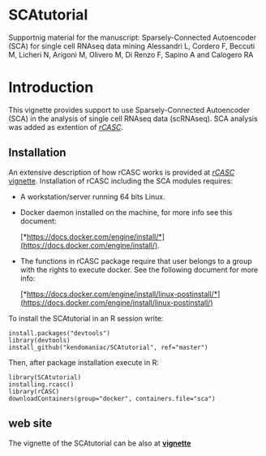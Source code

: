 # SCAtutorial
Supportnig material for the manuscript: 
Sparsely-Connected Autoencoder (SCA) for single cell RNAseq data mining
Alessandri L, Cordero F, Beccuti M, Licheri N, Arigoni M, Olivero M, Di Renzo F, Sapino A and Calogero RA

# Introduction

This vignette provides support to use Sparsely-Connected Autoencoder (SCA) in the analysis of single cell RNAseq data (scRNAseq).
SCA analysis was added as extention of [*rCASC*](https://pubmed.ncbi.nlm.nih.gov/31494672/).


## Installation

An extensive description of how rCASC works is provided at [*rCASC* vignette](https://kendomaniac.github.io/rCASC/articles/rCASC_vignette.html). Installation of rCASC including the SCA modules requires:

- A workstation/server running 64 bits Linux.

- Docker daemon installed on the machine, for more info see this document:

    [*https://docs.docker.com/engine/install/*](https://docs.docker.com/engine/install/).

- The functions in rCASC package require that user belongs to a group with the rights to execute docker. See the following document for more info: 

    [*https://docs.docker.com/engine/install/linux-postinstall/*](https://docs.docker.com/engine/install/linux-postinstall/)


To install the SCAtutorial in an R session write:

```
install.packages("devtools")
library(devtools)
install_github("kendomaniac/SCAtutorial", ref="master")

```
Then, after package installation execute in R:
```
library(SCAtutorial)
installing.rcasc()
library(rCASC)
downloadContainers(group="docker", containers.file="sca")
```

## web site

The vignette of the SCAtutorial can be also at [**vignette**](https://kendomaniac.github.io/SCAtutorial/articles/SCAvignette.html)



